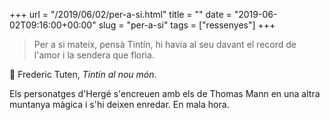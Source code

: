 +++
url = "/2019/06/02/per-a-si.html"
title = ""
date = "2019-06-02T09:16:00+00:00"
slug = "per-a-si"
tags = ["ressenyes"]
+++

> Per a si mateix, pensà Tintín, hi havia al seu davant el record de l'amor i la sendera que floria.

📖 Frederic Tuten, *Tintín al nou món*.

Els personatges d'Hergé s'encreuen amb els de Thomas Mann en una altra muntanya màgica i s'hi deixen enredar. En mala hora.
